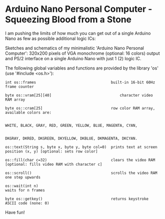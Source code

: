 # Arduino Nano Personal Computer - Squeezing Blood from a Stone

I am pushing the limits of how much you can get out of a single Arduino Nano as few as possible additional logic ICs:

Sketches and schematics of my minimalistic 'Arduino Nano Personal Computer': 320x200 pixels of VGA monochrome (optional: 16 colors)
output and PS/2 interface on a single Arduino Nano with just 1 (2) logic IC. 

The following global variables and functions are provided by the library 'os' (use '#include <os.h>'):

	int os::frames                                  built-in 16-bit 60Hz frame counter

	byte os::vram[25][40] 			                    character video RAM array

	byte os::cram[25]                               row color RAM array, available colors are:

																									WHITE, BLACK, GRAY, RED, GREEN, YELLOW, BLUE, MAGENTA, CYAN,

																									DKGRAY, DKRED, DKGREEN, DKYELLOW, DKBLUE, DKMAGENTA, DKCYAN.
																									
	os::text(String s, byte x, byte y, byte col=0)  prints text at screen position (x, y) [optional: sets row color]

	os::fill(char c=32)                             clears the video RAM [optional: fills video RAM with character c]

	os::scroll()                                    scrolls the video RAM one step upwards

	os::wait(int n)												          waits for n frames

	byte os::getkey()                               returns keystroke ASCII code (none: 0)

Have fun!
